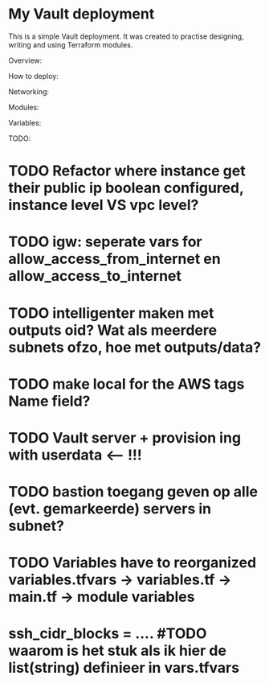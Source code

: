 # My Vault deployment

This is a simple Vault deployment.
It was created to practise designing, writing and using Terraform modules.

Overview:

How to deploy:

Networking:

Modules:

Variables:

TODO:
# TODO Refactor where instance get their public ip boolean configured, instance level VS vpc level?
# TODO igw: seperate vars for allow_access_from_internet en allow_access_to_internet
# TODO intelligenter maken met outputs oid? Wat als meerdere subnets ofzo, hoe met outputs/data?
# TODO make local for the AWS tags Name field?
# TODO Vault server + provision ing with userdata <-- !!!
# TODO bastion toegang geven op alle (evt. gemarkeerde) servers in subnet?
# TODO Variables have to reorganized variables.tfvars -> variables.tf -> main.tf -> module variables
# ssh_cidr_blocks = .... #TODO waarom is het stuk als ik hier de list(string) definieer in vars.tfvars